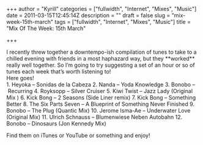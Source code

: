 +++
author = "Kyrill"
categories = ["fullwidth", "Internet", "Mixes", "Music"]
date = 2011-03-15T12:45:14Z
description = ""
draft = false
slug = "mix-week-15th-march"
tags = ["fullwidth", "Internet", "Mixes", "Music"]
title = "Mix Of The Week: 15th March"

+++


<div>I recently threw together a downtempo-ish compilation of tunes to take to a chilled evening with friends in a most haphazard way, but they **worked** really well together. So I’m going to try suggesting a set of an hour or so of tunes each week that’s worth listening to!</div><div>Here goes!</div><div>1. Heyoka – Sonidas de la Cabeza
2. Nanda – Yoda Knowledge
3. Bonobo – Recurring
4. Royksopp – Silver Cruiser
5. Kiwi Twist – Jazz Lady (Original Mix )
6. Kick Bong – 2 Seasons (Side Liner remix)
7. Kick Bong – Something Better
8. The Six Parts Seven – A Blueprint of Something Never Finished
9. Bonobo – The Plug (Quantic Mix)
10. Jerome Isma-Ae – Underwater Love (Original Mix)
11. Ulrich Schnauss – Blumenwiese Neben Autobahn
12. Bonobo – Dinosaurs (Jon Kennedy Mix)

Find them on iTunes or YouTube or something and enjoy!

</div>
